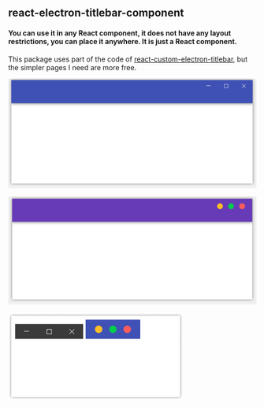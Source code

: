 ## react-electron-titlebar-component

#### You can use it in any React component, it does not have any layout restrictions, you can place it anywhere. It is just a React component.

This package uses part of the code of [react-custom-electron-titlebar](https://www.npmjs.com/package/react-custom-electron-titlebar), but the simpler pages I need are more free.

![windows](./img/windows.png)

![mac](./img/mac.png)

![titlebar](./img/titlebar.png)
